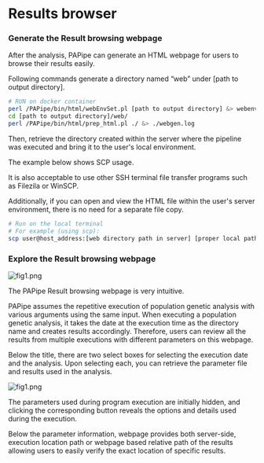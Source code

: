 # Results browser

### Generate the Result browsing webpage

After the analysis, PAPipe can generate an HTML webpage for users to browse their results easily.

Following commands generate a directory named “web” under [path to output directory].

```bash
# RUN on docker container
perl /PAPipe/bin/html/webEnvSet.pl [path to output directory] &> webenvset.log
cd [path to output directory]/web/
perl /PAPipe/bin/html/prep_html.pl ./ &> ./webgen.log
```

Then, retrieve the <web> directory created within the server where the pipeline was executed and bring it to the user's local environment.

The example below shows SCP usage. 

It is also acceptable to use other SSH terminal file  transfer programs such as Filezila or WinSCP. 

Additionally, if you can open and view the HTML file within the user's server environment, there is no need for a separate file copy.

```bash
# Run on the local terminal 
# For example (using scp): 
scp user@host_address:[web directory path in server] [proper local path to download the population analysis results]
```

### Explore the Result browsing webpage

![fig1.png](../figures/fig_rb_1.png)

The PAPipe Result browsing webpage is very intuitive.

PAPipe assumes the repetitive execution of population genetic analysis with various arguments using the same input. When executing a population genetic analysis, it takes the date at the execution time as the directory name and creates results accordingly. Therefore, users can review all the results from multiple executions with different parameters on this webpage.

Below the title, there are two select boxes for selecting the execution date and the analysis. Upon selecting each, you can retrieve the parameter file and results used in the analysis.

![fig1.png](../figures/fig_rb_2.png)

The parameters used during program execution are initially hidden, and clicking the corresponding button reveals the options and details used during the execution.

Below the parameter information, webpage provides both server-side, execution location path or webpage based relative path of the results allowing users to easily verify the exact location of specific results.